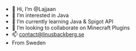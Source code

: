 - 👋 Hi, I’m @Lajjaan
- 👀 I’m interested in Java
- 🌱 I’m currently learning Java & Spigot API
- 💞️ I’m looking to collaborate on Minecraft Plugins
- 📫 contact@linusbackberg.se
- From Sweden

<!---
Lajjaan/Lajjaan is a ✨ special ✨ repository because its `README.md` (this file) appears on your GitHub profile.
You can click the Preview link to take a look at your changes.
--->
